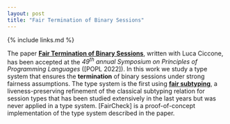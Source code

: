 ```yaml
---
layout: post
title: "Fair Termination of Binary Sessions"
---
```


{% include links.md %}

The paper [**Fair Termination of Binary
Sessions**](publications.html#CicconePadovani22), written with Luca
Ciccone, has been accepted at the *49<sup>th</sup> annual Symposium
on Principles of Programming Languages* ([POPL 2022]). In this work
we study a type system that ensures the **termination** of binary
sessions under strong fairness assumptions. The type system is the
first using [**fair subtyping**](publications.html#Padovani13B), a
liveness-preserving refinement of the classical subtyping relation
for session types that has been studied extensively in the last
years but was never applied in a type system. [FairCheck] is a
proof-of-concept implementation of the type system described in the
paper.
